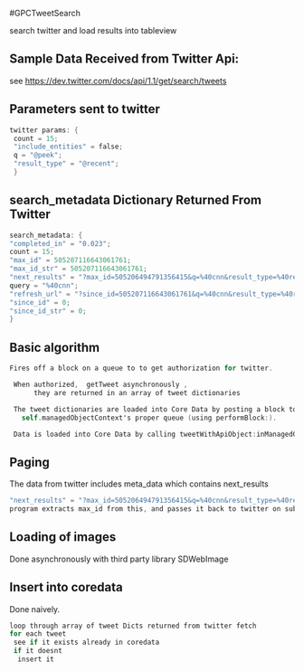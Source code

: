 #GPCTweetSearch

search twitter and load results into tableview


## Sample Data Received from Twitter Api:

 see https://dev.twitter.com/docs/api/1.1/get/search/tweets
 
## Parameters sent to twitter

 
```objectivec
twitter params: {
 count = 15;
 "include_entities" = false;
 q = "@peek";
 "result_type" = "@recent";
 }
 ```
 
## search_metadata Dictionary Returned From Twitter

 ```objectivec
 search_metadata: {
 "completed_in" = "0.023";
 count = 15;
 "max_id" = 505207116643061761;
 "max_id_str" = 505207116643061761;
 "next_results" = "?max_id=505206494791356415&q=%40cnn&result_type=%40recent";
 query = "%40cnn";
 "refresh_url" = "?since_id=505207116643061761&q=%40cnn&result_type=%40recent";
 "since_id" = 0;
 "since_id_str" = 0;
 }
 ```
 
 
## Basic algorithm

 
 ```objectivec
 Fires off a block on a queue to to get authorization for twitter.
 
  When authorized,  getTweet asynchronously ,
       they are returned in an array of tweet dictionaries
 
  The tweet dictionaries are loaded into Core Data by posting a block to do so on
    self.managedObjectContext's proper queue (using performBlock:).
 
  Data is loaded into Core Data by calling tweetWithApiObject:inManagedObjectContext: category method.
 ```
 
##  Paging

 The data from twitter includes meta_data which contains next_results
 ```objectivec
 "next_results" = "?max_id=505206494791356415&q=%40cnn&result_type=%40recent";
 program extracts max_id from this, and passes it back to twitter on subsequent calls. 
 ```

## Loading of images
 
 Done asynchronously with third party library SDWebImage
 
## Insert into coredata

 Done naively. 
 
 ```objectivec
 loop through array of tweet Dicts returned from twitter fetch
 for each tweet
  see if it exists already in coredata
  if it doesnt
   insert it
  ``` 
